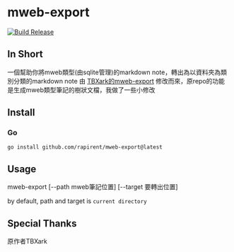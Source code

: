 # mweb-export

[![Build Release](https://github.com/rapirent/mweb-export/actions/workflows/Release.yml/badge.svg)](https://github.com/rapirent/mweb-export/actions/workflows/Release.yml)

## In Short

一個幫助你將mweb類型(由sqlite管理)的markdown note，轉出為以資料夾為類別分類的markdown note
由 [TBXark的mweb-export](https://github.com/TBXark/mweb-export) 修改而來，原repo的功能是生成mweb類型筆記的樹狀文檔，我做了一些小修改

## Install

### Go

```shell
go install github.com/rapirent/mweb-export@latest
```

## Usage

mweb-export [--path mweb筆記位置] [--target 要轉出位置]

by default, path and target is `current directory`

## Special Thanks

原作者TBXark
